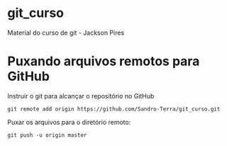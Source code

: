 # git_curso
Material do curso de git - Jackson Pires


# Puxando arquivos remotos para GitHub

Instruir o git para alcançar o repositório no GitHub

	git remote add origin https://github.com/Sandro-Terra/git_curso.git

Puxar os arquivos para o diretório remoto:

	git push -u origin master
